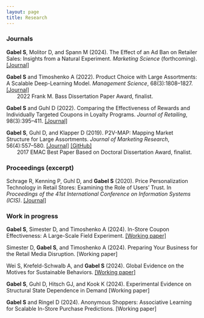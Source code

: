 ```yaml
---
layout: page
title: Research
---
```



### Journals

**Gabel S**, Molitor D, and Spann M (2024). The Effect of an Ad Ban on Retailer Sales: Insights from a Natural Experiment. _Marketing Science_ (forthcoming). [[Journal]](https://doi.org/10.1287/mksc.2023.0019)

**Gabel S** and Timoshenko A (2022). Product Choice with Large Assortments: A Scalable Deep-Learning Model. _Management Science_, 68(3):1808–1827. [[Journal]](https://doi.org/10.1287/mnsc.2021.3969)<br>
&emsp;&emsp;2022 Frank M. Bass Dissertation Paper Award, finalist.

**Gabel S** and Guhl D (2022). Comparing the Effectiveness of Rewards and Individually Targeted Coupons in Loyalty Programs. _Journal of Retailing_, 98(3):395–411. [[Journal]](https://doi.org/10.1016/j.jretai.2021.08.001)

**Gabel S**, Guhl D, and Klapper D (2019). P2V-MAP: Mapping Market Structure for Large Assortments. _Journal of Marketing Research_, 56(4):557–580. [[Journal]](https://doi.org/10.1177%2F0022243719833631) [[GitHub]](https://github.com/sbstn-gbl/p2v-map)<br>
&emsp;&emsp;2017 EMAC Best Paper Based on Doctoral Dissertation Award, finalist.


### Proceedings (excerpt)

Schrage R, Kenning P, Guhl D, and **Gabel S** (2020). Price Personalization Technology in Retail Stores: Examining the Role of Users’ Trust. In _Proceedings of the 41st International Conference on Information Systems (ICIS)_. [[Journal]](https://aisel.aisnet.org/icis2020/implement_adopt/implement_adopt/7/)


### Work in progress

**Gabel S**, Simester D, and Timoshenko A (2024). In-Store Coupon Effectiveness: A Large-Scale Field Experiment. [[Working paper]](https://papers.ssrn.com/sol3/papers.cfm?abstract_id=4335525)

Simester D, **Gabel S**, and Timoshenko A (2024). Preparing Your Business for the Retail Media Disruption. [Working paper]

Wei S, Krefeld-Schwalb A, and **Gabel S** (2024). Global Evidence on the Motives for Sustainable Behaviors. [[Working paper]](https://doi.org/10.31234/osf.io/syku6)

**Gabel S**, Guhl D, Hitsch GJ, and Kook K (2024).  Experimental Evidence on Structural State Dependence in Demand [Working paper]

**Gabel S** and Ringel D (2024). Anonymous Shoppers: Associative Learning for Scalable In-Store Purchase Predictions. [Working paper]

